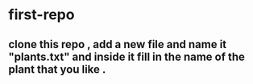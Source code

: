 # first-repo

## clone this repo , add a new file and name it "plants.txt" and  inside it fill in the name of the plant that you like . 
